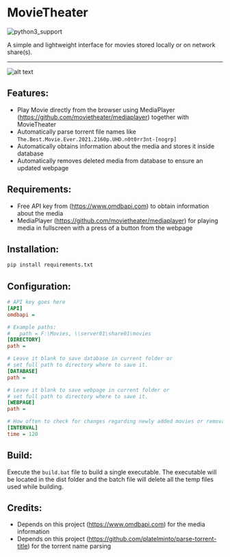 # MovieTheater
![python3_support](https://img.shields.io/badge/Python-3-blue.svg "Python 3")

A simple and lightweight interface for movies stored locally or on network share(s).

---
![alt text](https://i.imgur.com/3nmawYo.gif)

## Features:
* Play Movie directly from the browser using MediaPlayer (https://github.com/movietheater/mediaplayer) together with MovieTheater
* Automatically parse torrent file names like `The.Best.Movie.Ever.2021.2160p.UHD.n0t0rr3nt-[nogrp]`
* Automatically obtains information about the media and stores it inside database
* Automatically removes deleted media from database to ensure an updated webpage

## Requirements:
* Free API key from (https://www.omdbapi.com) to obtain information about the media
* MediaPlayer (https://github.com/movietheater/mediaplayer) for playing media in fullscreen with a press of a button from the webpage

## Installation:
```python
pip install requirements.txt
```
## Configuration:
```ini
# API key goes here
[API]
omdbapi = 

# Example paths:
#   path = F:\Movies, \\server01\share01\movies
[DIRECTORY]
path = 

# Leave it blank to save database in current folder or
# set full path to directory where to save it.
[DATABASE]
path = 

# Leave it blank to save webpage in current folder or
# set full path to directory where to save it.
[WEBPAGE]
path = 

# How often to check for changes regarding newly added movies or removals.
[INTERVAL]
time = 120
```

## Build:
Execute the `build.bat` file to build a single executable. The executable will be located in the dist folder and the batch file will delete all the temp files used while building.

## Credits:
* Depends on this project (https://www.omdbapi.com) for the media information
* Depends on this project (https://github.com/platelminto/parse-torrent-title) for the torrent name parsing

